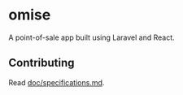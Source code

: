 # omise
A point-of-sale app built using Laravel and React.

## Contributing
Read [doc/specifications.md](doc/specifications.md).
